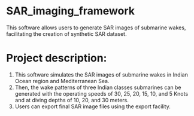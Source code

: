 # SAR_imaging_framework

This software allows users to generate SAR images of submarine wakes, facilitating the creation of synthetic SAR dataset.

#  Project description:

1. This software simulates the SAR images of submarine wakes in Indian Ocean region and Mediterranean Sea.
2. Then, the wake patterns of three Indian classes submarines can be generated with the operating speeds of 30, 25, 20, 15, 10, and 5 Knots and at diving depths of 10, 20, and 30 meters.
3. Users can export final SAR image files using the export facility.

